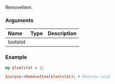 RemoveItem.
### Arguments
**Name**|**Type**|**Description**
:---|:---|:---
lootslot||

### Example

```perl
my $lootslot = 1;

$corpse->RemoveItem($lootslot); # Returns void
```